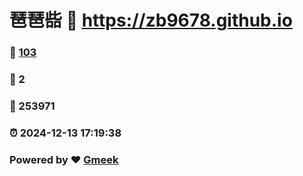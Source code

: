 # 琶琶啙 :link: https://zb9678.github.io 
### :page_facing_up: [103](https://zb9678.github.io/tag.html) 
### :speech_balloon: 2 
### :hibiscus: 253971 
### :alarm_clock: 2024-12-13 17:19:38 
### Powered by :heart: [Gmeek](https://github.com/Meekdai/Gmeek)
